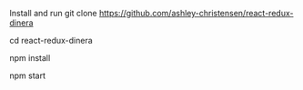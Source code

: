 Install and run
git clone https://github.com/ashley-christensen/react-redux-dinera

cd react-redux-dinera

npm install

npm start
